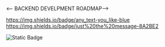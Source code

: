 <-- BACKEND DEVELPMENT ROADMAP-->

<a>https://img.shields.io/badge/any_text-you_like-blue</a>
<a>https://img.shields.io/badge/just%20the%20message-8A2BE2</a>

![Static Badge](https://img.shields.io/badge/:badgeContent)

